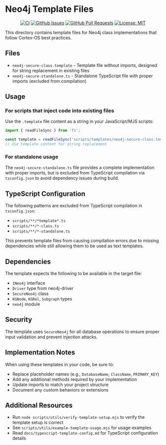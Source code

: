 # Neo4j Template Files

<div align="center">

[![CI](https://github.com/cortex-os/cortex-os/actions/workflows/ci.yml/badge.svg)](https://github.com/cortex-os/cortex-os/actions/workflows/ci.yml)
[![GitHub Issues](https://img.shields.io/github/issues/cortex-os/cortex-os)](https://github.com/cortex-os/cortex-os/issues)
[![GitHub Pull Requests](https://img.shields.io/github/issues-pr/cortex-os/cortex-os)](https://github.com/cortex-os/cortex-os/pulls)
[![License: MIT](https://img.shields.io/badge/License-MIT-yellow.svg)](https://opensource.org/licenses/MIT)

</div>

This directory contains template files for Neo4j class implementations that follow Cortex-OS best practices.

## Files

- `neo4j-secure-class.template` - Template file without imports, designed for string replacement in existing files
- `neo4j-secure-standalone.ts` - Standalone TypeScript file with proper imports (excluded from compilation)

## Usage

### For scripts that inject code into existing files

Use the `.template` file content as a string in your JavaScript/MJS scripts:

```javascript
import { readFileSync } from 'fs';

const template = readFileSync('scripts/templates/neo4j-secure-class.template', 'utf-8');
// Use template content for string replacement
```

### For standalone usage

The `neo4j-secure-standalone.ts` file provides a complete implementation with proper imports, but is excluded from TypeScript compilation via `tsconfig.json` to avoid dependency issues during build.

## TypeScript Configuration

The following patterns are excluded from TypeScript compilation in `tsconfig.json`:

- `scripts/**/*template*.ts`
- `scripts/**/*-class.ts`
- `scripts/**/*-standalone.ts`

This prevents template files from causing compilation errors due to missing dependencies while still allowing them to be used as text templates.

## Dependencies

The template expects the following to be available in the target file:

- `INeo4j` interface
- `Driver` type from neo4j-driver
- `SecureNeo4j` class
- `KGNode`, `KGRel`, `Subgraph` types
- `neo4j` module

## Security

The template uses `SecureNeo4j` for all database operations to ensure proper input validation and prevent injection attacks.

## Implementation Notes

When using these templates in your code, be sure to:

- Replace placeholder names (e.g., `DatabaseName`, `ClassName`, `PRIMARY_KEY`)
- Add any additional methods required by your implementation
- Update imports to match your project structure
- Document any custom behaviors or extensions

## Additional Resources

- Run `node scripts/utils/verify-template-setup.mjs` to verify the template setup is correct
- See `scripts/utils/example-template-usage.mjs` for usage examples
- Read `docs/typescript-template-config.md` for TypeScript configuration details
